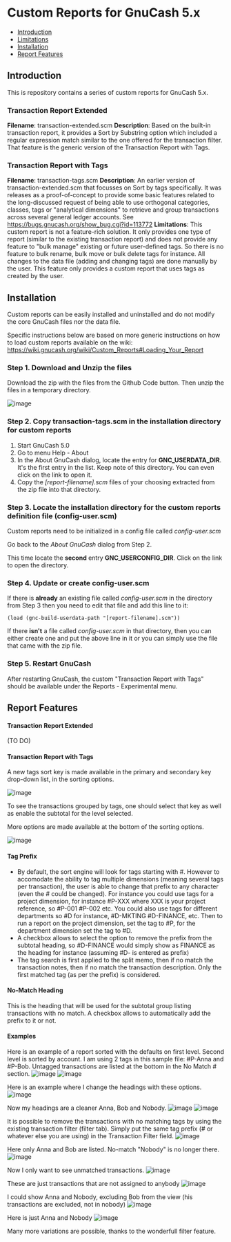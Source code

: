 # Custom Reports for GnuCash 5.x

  * [Introduction](#introduction)
  * [Limitations](#limitations)
  * [Installation](#installation)
  * [Report Features](#report-features)

## Introduction

This is repository contains a series of custom reports for GnuCash 5.x.

### Transaction Report Extended
**Filename**: transaction-extended.scm
**Description**: Based on the built-in transaction report, it provides a Sort by Substring option which included a regular expression match similar to the one offered for the transaction filter. That feature is the generic version of the Transaction Report with Tags.

### Transaction Report with Tags
**Filename**: transaction-tags.scm
**Description**: An earlier version of transaction-extended.scm that focusses on Sort by tags specifically. It was releases as a proof-of-concept to provide some basic features related to the long-discussed request of being able to use orthogonal categories, classes, tags or "analytical dimensions" to retrieve and group transactions across several general ledger accounts. 
See https://bugs.gnucash.org/show_bug.cgi?id=113772
**Limitations**: This custom report is not a feature-rich solution. It only provides one type of report (similar to the existing transaction report) and does not provide any feature to "bulk manage" existing or future user-defined tags. So there is no feature to bulk rename, bulk move or bulk delete tags for instance. All changes to the data file (adding and changing tags) are done manually by the user. This feature only provides a custom report that uses tags as created by the user.

## Installation

Custom reports can be easily installed and uninstalled and do not modify the core GnuCash files nor the data file.

Specific instructions below are based on more generic instructions on how to load custom reports available on the wiki: https://wiki.gnucash.org/wiki/Custom_Reports#Loading_Your_Report

### Step 1. Download and Unzip the files

Download the zip with the files from the Github Code button. Then unzip the files in a temporary directory.

![image](https://github.com/dawansv/gnucash-transaction-tags/assets/267163/c59f5e03-ba77-4fdb-afbf-94fe75737959)

### Step 2. Copy transaction-tags.scm in the installation directory for custom reports

1. Start GnuCash 5.0
2. Go to menu Help - About
3. In the About GnuCash dialog, locate the entry for **GNC_USERDATA_DIR**. It's the first entry in the list. Keep note of this directory. You can even click on the link to open it.
4. Copy the _[report-filename].scm_ files of your choosing extracted from the zip file into that directory.

### Step 3. Locate the installation directory for the custom reports definition file (config-user.scm)

Custom reports need to be initialized in a config file called _config-user.scm_

Go back to the _About GnuCash_ dialog from Step 2. 

This time locate the **second** entry **GNC_USERCONFIG_DIR**. Click on the link to open the directory.

### Step 4. Update or create config-user.scm

If there is **already** an existing file called _config-user.scm_ in the directory from Step 3 then you need to edit that file and add this line to it:

`(load (gnc-build-userdata-path "[report-filename].scm"))`

If there **isn't** a file called _config-user.scm_ in that directory, then you can either create one and put the above line in it or you can simply use the file that came with the zip file.

### Step 5. Restart GnuCash

After restarting GnuCash, the custom "Transaction Report with Tags" should be available under the Reports - Experimental menu.

## Report Features 

#### Transaction Report Extended

(TO DO)

#### Transaction Report with Tags

A new tags sort key is made available in the primary and secondary key drop-down list, in the sorting options.

![image](https://github.com/Gnucash/gnucash/assets/267163/89f11c52-5a88-44ad-be61-605c5ec2271e)

To see the transactions grouped by tags, one should select that key as well as enable the subtotal for the level selected.

More options are made available at the bottom of the sorting options.

![image](https://github.com/Gnucash/gnucash/assets/267163/d7adf39d-751b-4a2c-b8de-a8cefd8c3f83)

#### Tag Prefix

- By default, the sort engine will look for tags starting with #. However to accomodate the ability to tag multiple dimensions (meaning several tags per transaction), the user is able to change that prefix to any character (even the # could be changed). For instance you could use tags for a project dimension, for instance #P-XXX where XXX is your project reference, so #P-001 #P-002 etc. You could also use tags for different departments so #D for instance, #D-MKTING #D-FINANCE, etc. Then to run a report on the project dimension, set the tag to #P, for the department dimension set the tag to #D. 
- A checkbox allows to select the option to remove the prefix from the subtotal heading, so #D-FINANCE would simply show as FINANCE as the heading for instance (assuming #D- is entered as prefix)
- The tag search is first applied to the split memo, then if no match the transaction notes, then if no match the transaction description. Only the first matched tag (as per the prefix) is considered.

#### No-Match Heading
This is the heading that will be used for the subtotal group listing transactions with no match. A checkbox allows to automatically add the prefix to it or not.

#### Examples
Here is an example of a report sorted with the defaults on first level. Second level is sorted by account. I am using 2 tags in this sample file: #P-Anna and #P-Bob. Untagged transactions are listed at the bottom in the No Match # section.
![image](https://user-images.githubusercontent.com/267163/235810080-d1ddeb62-291d-42f5-bda2-a32c71fcb69a.png)
![image](https://user-images.githubusercontent.com/267163/235810114-5abecc03-6c4f-4b05-b7eb-bee49d67e549.png)

Here is an example where I change the headings with these options.
![image](https://github.com/Gnucash/gnucash/assets/267163/e60027cd-d543-4ed7-b0a2-26448e161036)

Now my headings are a cleaner Anna, Bob and Nobody.
![image](https://user-images.githubusercontent.com/267163/235810285-6ecd1fda-675a-45ba-943c-be07810fb308.png)
![image](https://user-images.githubusercontent.com/267163/235810305-b187e3c1-5990-4c9f-a09a-fd0664e839dd.png)

It is possible to remove the transactions with no matching tags by using the existing transaction filter (filter tab). Simply put the same tag prefix (# or whatever else you are using) in the Transaction Filter field.
![image](https://github.com/dawansv/gnucash-transaction-tags/assets/267163/cf5dc927-9534-46db-aa2c-c1bd88e47f79)

Here only Anna and Bob are listed. No-match "Nobody" is no longer there.
![image](https://user-images.githubusercontent.com/267163/235810480-de731104-ab48-4f30-a4dd-6257ef9f7f96.png)

Now I only want to see unmatched transactions.
![image](https://github.com/dawansv/gnucash-transaction-tags/assets/267163/2da6ae6c-2631-47a8-b92b-b4ea0f803945)

These are just transactions that are not assigned to anybody
![image](https://user-images.githubusercontent.com/267163/235812541-32044a35-a32a-46ee-9942-228b9b0cc9fe.png)

I could show Anna and Nobody, excluding Bob from the view (his transactions are excluded, not in nobody)
![image](https://github.com/dawansv/gnucash-transaction-tags/assets/267163/37809e83-6c00-42b9-b27e-a2bb9fd164a5)

Here is just Anna and Nobody
![image](https://user-images.githubusercontent.com/267163/235812705-d9a8a4e5-2f4b-4ff4-97c2-b9f0b8b2920e.png)

Many more variations are possible, thanks to the wonderfull filter feature. 

